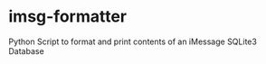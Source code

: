 imsg-formatter
==============

Python Script to format and print contents of an iMessage SQLite3 Database
